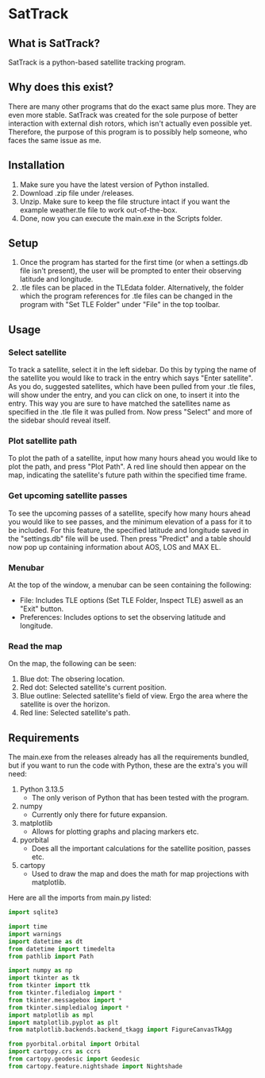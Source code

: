# SatTrack
## What is SatTrack?
SatTrack is a  python-based satellite tracking program.

## Why does this exist?
There are many other programs that do the exact same plus more. They are even more stable.
SatTrack was created for the sole purpose of better interaction with external dish rotors, which isn't actually even possible yet.
Therefore, the purpose of this program is to possibly help someone, who faces the same issue as me.

## Installation
1. Make sure you have the latest version of Python installed.
2. Download .zip file under /releases.
3. Unzip. Make sure to keep the file structure intact if you want the example weather.tle file to work out-of-the-box.
4. Done, now you can execute the main.exe in the Scripts folder.

## Setup
1. Once the program has started for the first time (or when a settings.db file isn't present), the user will be prompted to enter their observing latitude and longitude.
2. .tle files can be placed in the TLEdata folder. Alternatively, the folder which the program references for .tle files can be changed in the program with "Set TLE Folder" under "File" in the top toolbar.

## Usage
### Select satellite
To track a satellite, select it in the left sidebar. Do this by typing the name of the satellite you would like to track in the entry which says "Enter satellite". As you do, suggested satellites, which have been pulled from your .tle files, will show under the entry, and you can click on one, to insert it into the entry. This way you are sure to have matched the satellites name as specified in the .tle file it was pulled from. Now press "Select" and more of the sidebar should reveal itself.

### Plot satellite path
To plot the path of a satellite, input how many hours ahead you would like to plot the path, and press "Plot Path". A red line should then appear on the map, indicating the satellite's future path within the specified time frame.

### Get upcoming satellite passes
To see the upcoming passes of a satellite, specify how many hours ahead you would like to see passes, and the minimum elevation of a pass for it to be included. For this feature, the specified latitude and longitude saved in the "settings.db" file will be used. Then press "Predict" and a table should now pop up containing information about AOS, LOS and MAX EL.

### Menubar
At the top of the window, a menubar can be seen containing the following:
- File: Includes TLE options (Set TLE Folder, Inspect TLE) aswell as an "Exit" button.
- Preferences: Includes options to set the observing latitude and longitude.

### Read the map
On the map, the following can be seen:
1. Blue dot: The obsering location.
2. Red dot: Selected satellite's current position.
3. Blue outline: Selected satellite's field of view. Ergo the area where the satellite is over the horizon.
4. Red line: Selected satellite's path.

## Requirements
The main.exe from the releases already has all the requirements bundled, but if you want to run the code with Python, these are the extra's you will need:
1. Python 3.13.5
   - The only verison of Python that has been tested with the program.
2. numpy
   - Currently only there for future expansion.
3. matplotlib
   - Allows for plotting graphs and placing markers etc.
4. pyorbital
   - Does all the important calculations for the satellite position, passes etc.
5. cartopy
   - Used to draw the map and does the math for map projections with matplotlib.

Here are all the imports from main.py listed:
```python
import sqlite3

import time
import warnings
import datetime as dt
from datetime import timedelta
from pathlib import Path

import numpy as np
import tkinter as tk
from tkinter import ttk
from tkinter.filedialog import *
from tkinter.messagebox import *
from tkinter.simpledialog import *
import matplotlib as mpl
import matplotlib.pyplot as plt
from matplotlib.backends.backend_tkagg import FigureCanvasTkAgg

from pyorbital.orbital import Orbital
import cartopy.crs as ccrs
from cartopy.geodesic import Geodesic
from cartopy.feature.nightshade import Nightshade
```
